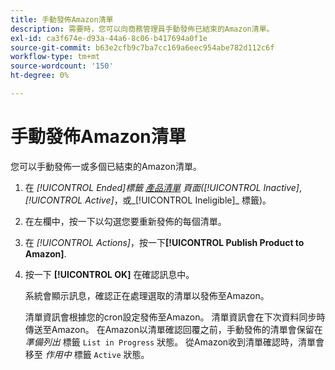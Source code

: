```yaml
---
title: 手動發佈Amazon清單
description: 需要時，您可以向商務管理員手動發佈已結束的Amazon清單。
exl-id: ca3f674e-d93a-44a6-8c06-b417694a0f1e
source-git-commit: b63e2cfb9c7ba7cc169a6eec954abe782d112c6f
workflow-type: tm+mt
source-wordcount: '150'
ht-degree: 0%

---
```


# 手動發佈Amazon清單

您可以手動發佈一或多個已結束的Amazon清單。

1. 在 _[!UICONTROL Ended]_標籤 [產品清單](./managing-product-listings.md) 頁面(_[!UICONTROL Inactive]_, _[!UICONTROL Active]_，或_[!UICONTROL Ineligible]_ 標籤)。

1. 在左欄中，按一下以勾選您要重新發佈的每個清單。

1. 在 _[!UICONTROL Actions]_，按一下&#x200B;**[!UICONTROL Publish Product to Amazon]**.

1. 按一下 **[!UICONTROL OK]** 在確認訊息中。

   系統會顯示訊息，確認正在處理選取的清單以發佈至Amazon。

   清單資訊會根據您的cron設定發佈至Amazon。 清單資訊會在下次資料同步時傳送至Amazon。 在Amazon以清單確認回覆之前，手動發佈的清單會保留在 _準備列出_ 標籤 `List in Progress` 狀態。 從Amazon收到清單確認時，清單會移至 _作用中_ 標籤 `Active` 狀態。
